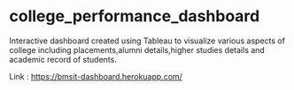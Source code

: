 # college_performance_dashboard

Interactive dashboard created using Tableau to visualize various aspects of college including placements,alumni details,higher studies details and academic record of students.

Link : https://bmsit-dashboard.herokuapp.com/
